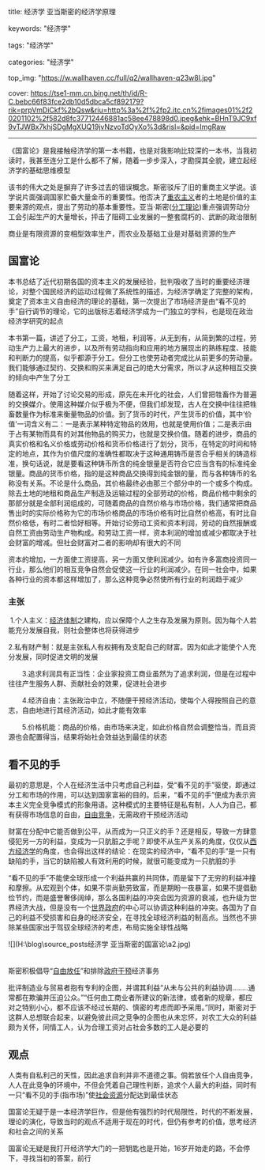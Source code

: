 title: 经济学  亚当斯密的经济学原理

keywords: "经济学"

tags: "经济学"

categories: "经济学"

top_img:  "https://w.wallhaven.cc/full/q2/wallhaven-q23w8l.jpg"

cover: https://tse1-mm.cn.bing.net/th/id/R-C.bebc66f83fce2db10d5dbca5cf892179?rik=prpVmDiCkf%2bQsw&riu=http%3a%2f%2fp2.itc.cn%2fimages01%2f20201102%2f582d8fc37712446881ac58ee478898d0.jpeg&ehk=BHnT9JC9xf9vTJWBx7khjSDgMgXUQ19jvNzvoTdOyXo%3d&risl=&pid=ImgRaw

---

《国富论》是我接触经济学的第一本书籍，也是对我影响比较深的一本书，当我初读时，我甚至连分工是什么都不了解，随着一步步深入，才勘探其全貌，建立起经济学的基础思维模型

该书的伟大之处是摒弃了许多过去的错误概念。斯密驳斥了旧的重商主义学说。该学说片面强调国家贮备大量金币的重要性。他否决了[重农主义](https://wiki.mbalib.com/wiki/重农主义)者的土地是价值的主要来源的观点，提出了劳动的基本重要性。亚当·斯密([分工理论](https://wiki.mbalib.com/wiki/分工理论))重点强调劳动分工会引起生产的大量增长，抨击了阻碍工业发展的一整套腐朽的、武断的政治限制

商业是有限资源的变相型效率生产，而农业及基础工业是对基础资源的生产

## 国富论

本书总结了近代初期各国的资本主义的发展经验，批判吸收了当时的重要经济理论，对整个国民经济的运动过程做了系统性的描述，为经济学确定了完整的架构，奠定了资本主义自由经济的理论的基础，第一次提出了市场经济是由“看不见的手”自行调节的理论，它的出版标志着经济学成为一门独立的学科，也是现在政治经济学研究的起点

本书第一篇，讲述了分工，工资，地租，利润等，从无到有，从简到繁的过程，劳动生产力上最大的进步，以及所有劳动指向和应用的地方展现出的熟练程度、技能和判断力的提高，似乎都源于分工。但分工也使劳动者完成比从前更多的劳动量。我们能够通过契约、交换和购买来满足自己的绝大分需求，所以才从这种相互交换的倾向中产生了分工

随着这样，开始了讨论交易的形成，原先在未开化的社会，人们曾把牲畜作为普遍的交换媒介。使用这种媒介似乎极为不便，但我们却发现，古人在交换中往往把牲畜数量作为标准来衡量物品的价值。到了货币的时代，产生货币的价值，其中‘价值’一词含义有二：一是表示某种特定物品的效用，也就是使用价值；二是表示由于占有某物而具有的对其他物品的购买力，也就是交换价值。随着的进步，商品的真实价格和名义价格或劳动价格和货币价格进行了划分，货币，在特定的时间和特定的地点，其作为价值尺度的准确性都取决于这种通用铸币是否合乎相关的铸造标准，换句话说，就是要看这种铸币所含的纯金银量是否符合它应当含有的标准纯金银量。商品的货币价格，指的是这种商品交换得到纯金银的量，而与各种铸币的名称没有关系。不论是什么商品，其价格最终必由那三个部分中的一个或多个构成。除去土地的地租和商品生产制造及运输过程的全部劳动的价格，商品价格中剩余的那部分就是全部利润组成的，可随着商品的自然价格与市场价格，我们通常把商品售出时的实际价格称为它的市场价格商品的市场价格有时比自然价格高，有时比自然价格低，有时二者恰好相等。开始讨论劳动工资和资本利润，劳动的自然报酬或自然工资由劳动生产物构成。和劳动工资一样，资本利润的增加或减少都取决于社会财富的增减。但社会财富对二者的影响却有很大的不同

资本的增加，一方面使工资提高，另一方面又使利润减少。如有许多富商投资同一行业，那么他们的相互竞争自然会促使这一行业的利润减少。在同一社会中，如果各种行业的资本都这样增加了，那么这种竞争必然使所有行业的利润趋于减少

### 主张

​        1.个人主义：[经济体制](https://wiki.mbalib.com/wiki/经济体制)之建构，应以保障个人之生存及发展为原则。因为每个人若能充分发展自我，则社会整体也将获得进步

​        2.私有财产制：就是主张私人有权拥有及支配自己的财富。因为如此才能使个人充分发展，同时促进文明的发展

　　3.追求利润具有正当性：企业家投资工商业虽然为了追求利润，但是在过程中往往产生服务人群、贡献社会的效果，促进社会进步

　　4.经济自由：主张政治中立，不随便干预经济活动，使每个人得按照自己的意志，自由地进行其经济活动，如此才能有效率

　　5.价格机能：商品的价格，由市场来决定，如此价格自然会调整恰当，而且资源也会配置得当，结果将始社会效益达到最佳的状态

## 看不见的手

最初的意思是，个人在经济生活中只考虑自己利益，受“看不见的手”驱使，即通过分工和市场的作用，可以达到国家富裕的目的。后来，“看不见的手”便成为表示资本主义完全竞争模式的形象用语。这种模式的主要特征是私有制，人人为自己，都有获得市场信息的自由，[自由竞争](https://baike.baidu.com/item/自由竞争)，无需政府干预经济活动

财富在分配中它能否做到公平，从而成为一只正义的手？还是相反，导致一方肆意侵犯另一方的利益，变成为一只肮脏之手呢？即使不从生产关系的角度，仅仅从[西方经济学](https://baike.baidu.com/item/西方经济学)的角度，也会得出这样的结论：在现实的经济中，“看不见的手”是一只有缺陷的手，当它的缺陷被人有效利用的时候，就很可能变成为一只肮脏的手

“看不见的手”不能使全球形成一个利益共赢的共同体，而是留下了无穷的利益冲撞和摩擦。从宏观到个体，如果不崇尚勤劳致富，而是期盼一夜暴富，如果不提倡勤俭节约，而是盛誉奢侈阔绰，那么各国利益的冲突会因为资源的衰减，也升级为世界经济大战，但是没有一个[世界政府](https://baike.baidu.com/item/世界政府)的中心可以协调这种利益的冲突。各国为了自己的利益不受损害和自身的经济安全，在寻找全球经济利益的制高点。当然也不排除某些国家出于驾驭全球经济的考虑，布局实施全球性战略

![](H:\blog\source\_posts\经济学  亚当斯密的国富论\a2.jpg)

## 

斯密积极倡导“[自由放任](https://wiki.mbalib.com/wiki/自由放任)”和排除[政府干预](https://wiki.mbalib.com/wiki/政府干预)经济事务

批评制造业与贸易者抱有专利的企图，并谓其利益“从未与公共的利益协调……..通常都在欺骗并压迫公众。”“任何由工商业者所建议的新法律，或者新的规章，都应对之特别小心，都不应该不经过长期的、慎密的考虑而即予采用。”同时，斯密对于这群人总想联合起来，以避免彼此间之竞争的企图也从未忘怀，对农工大众的利益颇为关怀，同情工人，认为合理工资对占社会多数的工人是必要的

## 观点

人类有自私利己的天性，因此追求自利并非不道德之事。倘若放任个人自由竞争，人人在此竞争的环境中，不但会凭着自己理性判断，追求个人最大的利益，同时有一只“看不见的手(指市场)”使[社会资源](https://wiki.mbalib.com/wiki/社会资源)分配达到最佳状态

国富论无疑于是一本经济学巨作，但是他有强烈的时代局限性，时代的不断发展，理论的演化，导致当时的观点不适用于现在的时代，但仍有参考的价值，思考经济和社会之间的关系

国富论无疑是我打开经济学大门的一把钥匙也是开始，16岁开始走的路，不会停下，寻找当初的答案，前行

